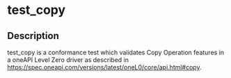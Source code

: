 # test_copy

## Description
test_copy is a conformance test which validates Copy Operation features in a oneAPI Level Zero driver as described in https://spec.oneapi.com/versions/latest/oneL0/core/api.html#copy.

